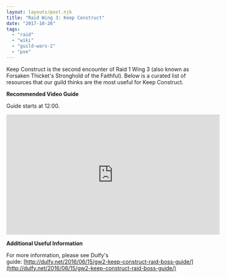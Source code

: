 ```yaml
---
layout: layouts/post.njk
title: "Raid Wing 3: Keep Construct"
date: "2017-10-26"
tags: 
  - "raid"
  - "wiki"
  - "guild-wars-2"
  - "pve"
---
```


Keep Construct is the second encounter of Raid 1 Wing 3 (also known as Forsaken Thicket's Stronghold of the Faithful). Below is a curated list of resources that our guild thinks are the most useful for Keep Construct.

**Recommended Video Guide**

Guide starts at 12:00.

<iframe width="560" height="315" src="https://www.youtube.com/embed/ilXUMB1SO9Y" title="YouTube video player" frameborder="0" allow="accelerometer; autoplay; clipboard-write; encrypted-media; gyroscope; picture-in-picture" allowfullscreen></iframe>

**Additional Useful Information**

For more information, please see Dulfy's guide: [http://dulfy.net/2016/06/15/gw2-keep-construct-raid-boss-guide/](http://dulfy.net/2016/06/15/gw2-keep-construct-raid-boss-guide/)
